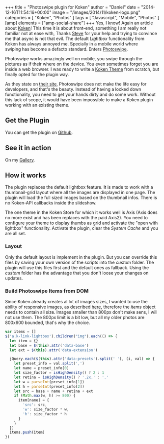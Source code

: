 +++
title = "Photoswipe plugin for Koken"
author = "Daniel"
date = "2014-12-16T11:54:16+00:00"
image = "/images/2014/11/koken-logo.png"
categories = [
  "Koken",
  "Photos"
]
tags = [
  "Javascript",
  "Mobile",
  "Photos"
]
[amp]
  elements = ["amp-social-share"]
+++
Yes, I know! Again an article about [Koken](http://koken.me)! This time it is about front-end, something I am really not familiar not at ease with, Thanks [Steve](https://github.com/steverandy) for your help and trying to convince me that async is not that evil. The default _Lightbox_ functionality from Koken has always annoyed me. Specially in a mobile world where swiping has become a defacto standard. Enters [Photoswipe](http://photoswipe.com/).<!--more-->

Photoswipe works amazingly well on mobile, you swipe through the pictures as if their where on the device. You even sometimes forget you are inside a web browser. I was ready to write a [Koken Theme](http://help.koken.me/customer/portal/topics/483366-tutorials---theme-design/articles) from scratch, but finally opted for the plugin way.

As they state on [their site](http://photoswipe.com/documentation/getting-started.html), Photoswipe does not make the life easy for developers, and that's the beauty. Instead of having a locked down functionality, you need to get your hands dirty and do some work. Without this lack of scope, it would have been impossible to make a Koken plugin working with an existing theme.

## Get the Plugin

You can get the plugin on [Github](https://github.com/DanielMuller/koken-plugin-photoswipe).

## See it in action

On my [Gallery](http://daniel.mesphotos.ch/albums/indonesia14/).

## How it works

The plugin replaces the default lightbox feature. It is made to work with a thumbnail-grid layout where all the images are displayed in one page. The plugin will load the full sized images based on the thumbnail infos. There is no Koken-API callbacks inside the slideshow.

The one theme in the Koken Store for which it works well is Axis (Axis does no more exist and has been replaces with the paid Axis2). You need to configure your theme to display thumbs as grid and activate the "open with lightbox" functionality. Activate the plugin, clear the _System Cache_ and you are all set.

### Layout

Only the default layout is implement in the plugin. But you can override this files by saving your own version of the scripts into the _custom_ folder. The plugin will use this files first and the default ones as fallback. Using the _custom_ folder has the advantage that you don't loose your changes on updates.

### Build Photoswipe Items from DOM

Since Koken already creates al lot of images sizes, I wanted to use the ability of responsive images, as described [here](http://photoswipe.com/documentation/responsive-images.html), therefore the _items_ object needs to contain all size. Images smaller than 800px don't make sens, I will not use them. The 800px limit is a bit low, but all my older photos are 800x600 bounded, that's why the choice.

```javascript
var items = []
$('a.k-link-lightbox').children("img").each(() => {
  let item = {}
  let base = $(this).attr('data-base')
  let ext = $(this).attr('data-extension')

  jQuery.each($(this).attr('data-presets').split(' '), (i, val) => {
    let preset_info = val.split(',')
    let name = preset_info[0]
    let size_factor = isHighDensity() ? 2 : 1
    let retina = isHighDensity() ? '.2x.' : '.'
    let w = parseInt(preset_info[1])
    let h = parseInt(preset_info[2])
    let src = base + name + retina + ext
    if (Math.max(w, h) >= 800) {
      item[name] = {
        'src': src,
        'w': size_factor * w,
        'h': size_factor * h
      }
    }
  })
  items.push(item)
})
```
